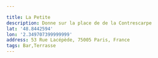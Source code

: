 ```yaml
---

title: La Petite
description: Donne sur la place de de la Contrescarpe
lat: '48.8442594'
lon: '2.349707399999999'
address: 53 Rue Lacépède, 75005 Paris, France
tags: Bar,Terrasse
---
```


